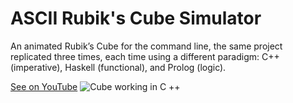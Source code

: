 # ASCII Rubik's Cube Simulator
An animated Rubik’s Cube for the command line, the same project replicated three times, each time using a different paradigm: C++ (imperative), Haskell (functional), and Prolog (logic).

[See on YouTube](https://www.youtube.com/watch?v=STCww8PH7zM)
![Cube working in C ++](Screencast.gif)
